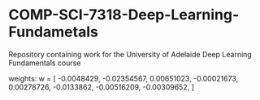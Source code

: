 # COMP-SCI-7318-Deep-Learning-Fundametals
Repository containing work for the University of Adelaide Deep Learning Fundamentals course

weights:
w = [
    -0.0048429,
    -0.02354567,
    0.00651023,
    -0.00021673,
    0.00278726,
    -0.0133862,
    -0.00516209,
    -0.00309652,
]
